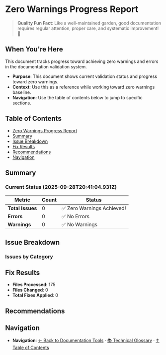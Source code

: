 # Zero Warnings Progress Report

> **Quality Fun Fact**: Like a well-maintained garden, good documentation requires regular attention, proper care, and systematic improvement! 🌱

## When You're Here

This document tracks progress toward achieving zero warnings and errors in the documentation validation system.

- **Purpose**: This document shows current validation status and progress toward zero warnings.
- **Context**: Use this as a reference while working toward zero warnings baseline.
- **Navigation**: Use the table of contents below to jump to specific sections.

## Table of Contents

- [Zero Warnings Progress Report](#zero-warnings-progress-report)
- [Summary](#summary)
- [Issue Breakdown](#issue-breakdown)
- [Fix Results](#fix-results)
- [Recommendations](#recommendations)
- [Navigation](#navigation)

## Summary

### Current Status (2025-09-28T20:41:04.931Z)

| Metric | Count | Status |
|--------|-------|--------|
| **Total Issues** | 0 | ✅ Zero Warnings Achieved! |
| **Errors** | 0 | ✅ No Errors |
| **Warnings** | 0 | ✅ No Warnings |

## Issue Breakdown

### Issues by Category



## Fix Results

- **Files Processed**: 175
- **Files Changed**: 0
- **Total Fixes Applied**: 0

## Recommendations



## Navigation

- **Navigation**: [← Back to Documentation Tools](../README.md) · [📚 Technical Glossary](../../GLOSSARY.md) · [↑ Table of Contents](#zero-warnings-progress-report)
